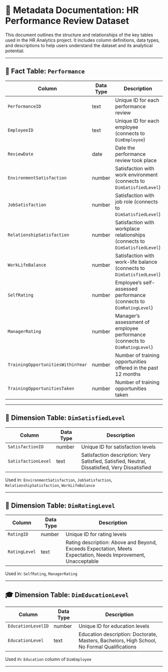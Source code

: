 # 📄 Metadata Documentation: HR Performance Review Dataset

This document outlines the structure and relationships of the key tables used in the HR Analytics project. It includes column definitions, data types, and descriptions to help users understand the dataset and its analytical potential.

---

## 🧾 Fact Table: `Performance`

| Column                          | Data Type | Description                                                                 |
|----------------------------------|-----------|-----------------------------------------------------------------------------|
| `PerformanceID`                 | text      | Unique ID for each performance review                                      |
| `EmployeeID`                    | text      | Unique ID for each employee (connects to `DimEmployee`)                   |
| `ReviewDate`                    | date      | Date the performance review took place                                     |
| `EnvironmentSatisfaction`       | number    | Satisfaction with work environment (connects to `DimSatisfiedLevel`)      |
| `JobSatisfaction`               | number    | Satisfaction with job role (connects to `DimSatisfiedLevel`)              |
| `RelationshipSatisfaction`      | number    | Satisfaction with workplace relationships (connects to `DimSatisfiedLevel`)|
| `WorkLifeBalance`              | number    | Satisfaction with work-life balance (connects to `DimSatisfiedLevel`)     |
| `SelfRating`                    | number    | Employee’s self-assessed performance (connects to `DimRatingLevel`)       |
| `ManagerRating`                 | number    | Manager’s assessment of employee performance (connects to `DimRatingLevel`)|
| `TrainingOpportunitiesWithinYear` | number | Number of training opportunities offered in the past 12 months             |
| `TrainingOpportunitiesTaken`   | number    | Number of training opportunities taken                                     |

---

## 📘 Dimension Table: `DimSatisfiedLevel`

| Column            | Data Type | Description                                                                 |
|------------------|-----------|-----------------------------------------------------------------------------|
| `SatisfactionID` | number    | Unique ID for satisfaction levels                                           |
| `SatisfactionLevel` | text   | Satisfaction description: Very Satisfied, Satisfied, Neutral, Dissatisfied, Very Dissatisfied |

Used in: `EnvironmentSatisfaction`, `JobSatisfaction`, `RelationshipSatisfaction`, `WorkLifeBalance`

---

## 📗 Dimension Table: `DimRatingLevel`

| Column        | Data Type | Description                                                                 |
|--------------|-----------|-----------------------------------------------------------------------------|
| `RatingID`   | number    | Unique ID for rating levels                                                 |
| `RatingLevel`| text      | Rating description: Above and Beyond, Exceeds Expectation, Meets Expectation, Needs Improvement, Unacceptable |

Used in: `SelfRating`, `ManagerRating`

---

## 🎓 Dimension Table: `DimEducationLevel`

| Column             | Data Type | Description                                                                 |
|-------------------|-----------|-----------------------------------------------------------------------------|
| `EducationLevelID`| number    | Unique ID for education levels                                              |
| `EducationLevel`  | text      | Education description: Doctorate, Masters, Bachelors, High School, No Formal Qualifications |

Used in: `Education` column of `DimEmployee`

---


